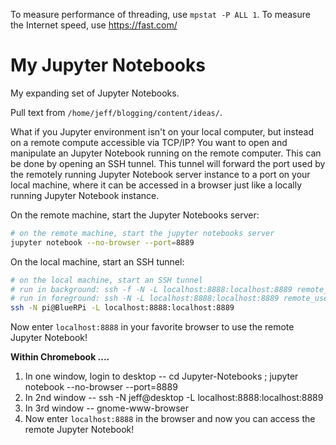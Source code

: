 <!--
Maintainer:   jeffskinnerbox@yahoo.com / www.jeffskinnerbox.me
Version:      0.1.0
-->

To measure performance of threading, use `mpstat -P ALL 1`.
To measure the Internet speed, use https://fast.com/

# My Jupyter Notebooks
My expanding set of Jupyter Notebooks.

Pull text from `/home/jeff/blogging/content/ideas/`.


What if you Jupyter environment isn't on your local computer,
but instead on a remote compute accessible via TCP/IP?
You want to open and manipulate an Jupyter Notebook running on the remote computer.
This can be done by opening an SSH tunnel.
This tunnel will forward the port used by the remotely running Jupyter Notebook server instance
to a port on your local machine,
where it can be accessed in a browser just like a locally running Jupyter Notebook instance.

On the remote machine, start the Jupyter Notebooks server:

```bash
# on the remote machine, start the jupyter notebooks server
jupyter notebook --no-browser --port=8889
```

On the local machine, start an SSH tunnel:

```bash
# on the local machine, start an SSH tunnel
# run in background: ssh -f -N -L localhost:8888:localhost:8889 remote_user@remote_host
# run in foreground: ssh -N -L localhost:8888:localhost:8889 remote_user@remote_host
ssh -N pi@BlueRPi -L localhost:8888:localhost:8889
```

Now enter `localhost:8888` in your favorite browser to use the remote Jupyter Notebook!

**Within Chromebook ....**

1. In one window, login to desktop -- cd Jupyter-Notebooks ; jupyter notebook --no-browser --port=8889
2. In 2nd window -- ssh -N jeff@desktop -L localhost:8888:localhost:8889
3. In 3rd window -- gnome-www-browser
4. Now enter `localhost:8888` in the browser and now you can access the remote Jupyter Notebook!


